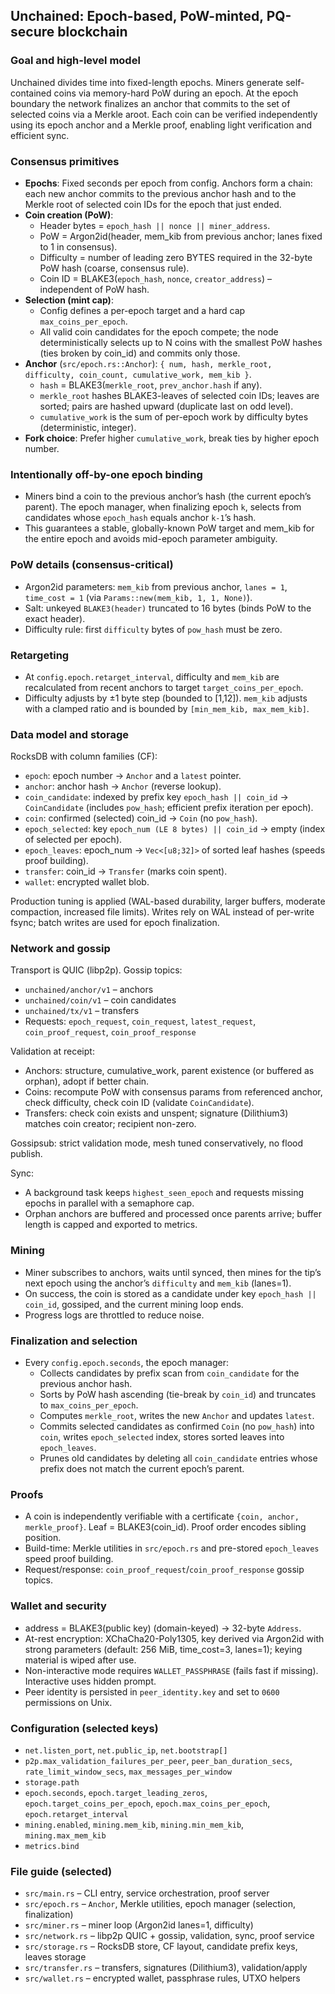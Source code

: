 ## Unchained: Epoch-based, PoW-minted, PQ-secure blockchain

### Goal and high-level model
Unchained divides time into fixed-length epochs. Miners generate self-contained coins via memory-hard PoW during an epoch. At the epoch boundary the network finalizes an anchor that commits to the set of selected coins via a Merkle aroot. Each coin can be verified independently using its epoch anchor and a Merkle proof, enabling light verification and efficient sync.

### Consensus primitives
- **Epochs**: Fixed seconds per epoch from config. Anchors form a chain: each new anchor commits to the previous anchor hash and to the Merkle root of selected coin IDs for the epoch that just ended.
- **Coin creation (PoW)**:
  - Header bytes = `epoch_hash || nonce || miner_address`.
  - PoW = Argon2id(header, mem_kib from previous anchor; lanes fixed to 1 in consensus).
  - Difficulty = number of leading zero BYTES required in the 32-byte PoW hash (coarse, consensus rule).
  - Coin ID = BLAKE3(`epoch_hash`, `nonce`, `creator_address`) – independent of PoW hash.
- **Selection (mint cap)**:
  - Config defines a per-epoch target and a hard cap `max_coins_per_epoch`.
  - All valid coin candidates for the epoch compete; the node deterministically selects up to N coins with the smallest PoW hashes (ties broken by coin_id) and commits only those.
- **Anchor** (`src/epoch.rs::Anchor`): `{ num, hash, merkle_root, difficulty, coin_count, cumulative_work, mem_kib }`.
  - `hash` = BLAKE3(`merkle_root`, `prev_anchor.hash` if any).
  - `merkle_root` hashes BLAKE3-leaves of selected coin IDs; leaves are sorted; pairs are hashed upward (duplicate last on odd level).
  - `cumulative_work` is the sum of per-epoch work by difficulty bytes (deterministic, integer).
- **Fork choice**: Prefer higher `cumulative_work`, break ties by higher epoch number.

### Intentionally off-by-one epoch binding
- Miners bind a coin to the previous anchor’s hash (the current epoch’s parent). The epoch manager, when finalizing epoch `k`, selects from candidates whose `epoch_hash` equals anchor `k-1`’s hash.
- This guarantees a stable, globally-known PoW target and mem_kib for the entire epoch and avoids mid-epoch parameter ambiguity.

### PoW details (consensus-critical)
- Argon2id parameters: `mem_kib` from previous anchor, `lanes = 1`, `time_cost = 1` (via `Params::new(mem_kib, 1, 1, None)`).
- Salt: unkeyed `BLAKE3(header)` truncated to 16 bytes (binds PoW to the exact header).
- Difficulty rule: first `difficulty` bytes of `pow_hash` must be zero.

### Retargeting
- At `config.epoch.retarget_interval`, difficulty and `mem_kib` are recalculated from recent anchors to target `target_coins_per_epoch`.
- Difficulty adjusts by ±1 byte step (bounded to [1,12]). `mem_kib` adjusts with a clamped ratio and is bounded by `[min_mem_kib, max_mem_kib]`.

### Data model and storage
RocksDB with column families (CF):
- `epoch`: epoch number → `Anchor` and a `latest` pointer.
- `anchor`: anchor hash → `Anchor` (reverse lookup).
- `coin_candidate`: indexed by prefix key `epoch_hash || coin_id` → `CoinCandidate` (includes `pow_hash`; efficient prefix iteration per epoch).
- `coin`: confirmed (selected) coin_id → `Coin` (no `pow_hash`).
- `epoch_selected`: key `epoch_num (LE 8 bytes) || coin_id` → empty (index of selected per epoch).
- `epoch_leaves`: epoch_num → `Vec<[u8;32]>` of sorted leaf hashes (speeds proof building).
- `transfer`: coin_id → `Transfer` (marks coin spent).
- `wallet`: encrypted wallet blob.

Production tuning is applied (WAL-based durability, larger buffers, moderate compaction, increased file limits). Writes rely on WAL instead of per-write fsync; batch writes are used for epoch finalization.

### Network and gossip
Transport is QUIC (libp2p). Gossip topics:
- `unchained/anchor/v1` – anchors
- `unchained/coin/v1` – coin candidates
- `unchained/tx/v1` – transfers
- Requests: `epoch_request`, `coin_request`, `latest_request`, `coin_proof_request`, `coin_proof_response`

Validation at receipt:
- Anchors: structure, cumulative_work, parent existence (or buffered as orphan), adopt if better chain.
- Coins: recompute PoW with consensus params from referenced anchor, check difficulty, check coin ID (validate `CoinCandidate`).
- Transfers: check coin exists and unspent; signature (Dilithium3) matches coin creator; recipient non-zero.

Gossipsub: strict validation mode, mesh tuned conservatively, no flood publish.

Sync:
- A background task keeps `highest_seen_epoch` and requests missing epochs in parallel with a semaphore cap.
- Orphan anchors are buffered and processed once parents arrive; buffer length is capped and exported to metrics.

### Mining
- Miner subscribes to anchors, waits until synced, then mines for the tip’s next epoch using the anchor’s `difficulty` and `mem_kib` (lanes=1).
- On success, the coin is stored as a candidate under key `epoch_hash || coin_id`, gossiped, and the current mining loop ends.
- Progress logs are throttled to reduce noise.

### Finalization and selection
- Every `config.epoch.seconds`, the epoch manager:
  - Collects candidates by prefix scan from `coin_candidate` for the previous anchor hash.
  - Sorts by PoW hash ascending (tie-break by `coin_id`) and truncates to `max_coins_per_epoch`.
  - Computes `merkle_root`, writes the new `Anchor` and updates `latest`.
  - Commits selected candidates as confirmed `Coin` (no `pow_hash`) into `coin`, writes `epoch_selected` index, stores sorted leaves into `epoch_leaves`.
  - Prunes old candidates by deleting all `coin_candidate` entries whose prefix does not match the current epoch’s parent.

### Proofs
- A coin is independently verifiable with a certificate `{coin, anchor, merkle_proof}`. Leaf = BLAKE3(coin_id). Proof order encodes sibling position.
- Build-time: Merkle utilities in `src/epoch.rs` and pre-stored `epoch_leaves` speed proof building.
- Request/response: `coin_proof_request`/`coin_proof_response` gossip topics.


### Wallet and security
- address = BLAKE3(public key) (domain-keyed) → 32-byte `Address`.
- At-rest encryption: XChaCha20-Poly1305, key derived via Argon2id with strong parameters (default: 256 MiB, time_cost=3, lanes=1); keying material is wiped after use.
- Non-interactive mode requires `WALLET_PASSPHRASE` (fails fast if missing). Interactive uses hidden prompt.
- Peer identity is persisted in `peer_identity.key` and set to `0600` permissions on Unix.

### Configuration (selected keys)
- `net.listen_port`, `net.public_ip`, `net.bootstrap[]`
- `p2p.max_validation_failures_per_peer`, `peer_ban_duration_secs`, `rate_limit_window_secs`, `max_messages_per_window`
- `storage.path`
- `epoch.seconds`, `epoch.target_leading_zeros`, `epoch.target_coins_per_epoch`, `epoch.max_coins_per_epoch`, `epoch.retarget_interval`
- `mining.enabled`, `mining.mem_kib`, `mining.min_mem_kib`, `mining.max_mem_kib`
- `metrics.bind`


### File guide (selected)
- `src/main.rs` – CLI entry, service orchestration, proof server
- `src/epoch.rs` – `Anchor`, Merkle utilities, epoch manager (selection, finalization)
- `src/miner.rs` – miner loop (Argon2id lanes=1, difficulty)
- `src/network.rs` – libp2p QUIC + gossip, validation, sync, proof service
- `src/storage.rs` – RocksDB store, CF layout, candidate prefix keys, leaves storage
- `src/transfer.rs` – transfers, signatures (Dilithium3), validation/apply
- `src/wallet.rs` – encrypted wallet, passphrase rules, UTXO helpers

